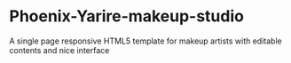 # Phoenix-Yarire-makeup-studio
A single page responsive HTML5 template for makeup artists with editable contents and nice interface
